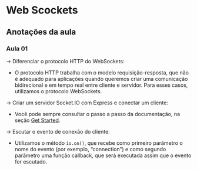 # Web Scockets

## Anotações da aula

### Aula 01

-> Diferenciar o protocolo HTTP do WebSockets:

  - O protocolo HTTP trabalha com o modelo requisição-resposta, que não é adequado para aplicações quando queremos criar uma comunicação bidirecional e em tempo real entre cliente e servidor. Para esses casos, utilizamos o protocolo WebSockets.

-> Criar um servidor Socket.IO com Express e conectar um cliente:

  - Você pode sempre consultar o passo a passo da documentação, na seção [Get Started](https://socket.io/get-started/chat).

-> Escutar o evento de conexão do cliente:

  - Utilizamos o método `io.on()`, que recebe como primeiro parâmetro o nome do evento (por exemplo, “connection”) e como segundo parâmetro uma função callback, que será executada assim que o evento for escutado.
  